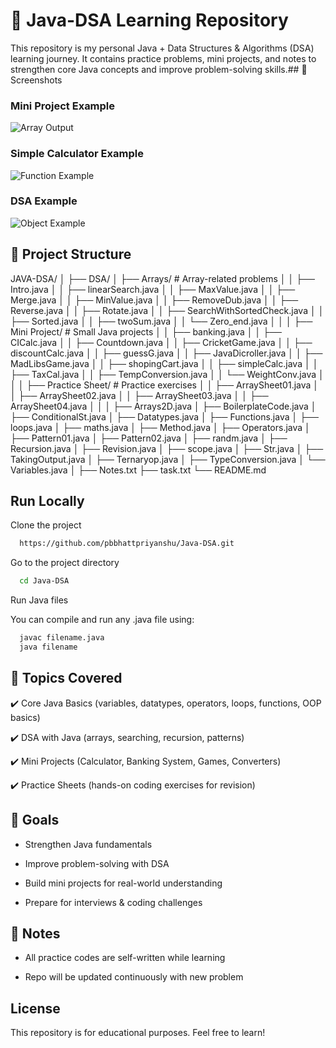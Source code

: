 # 📘 Java-DSA Learning Repository

This repository is my personal Java + Data Structures & Algorithms (DSA) learning journey. It contains practice problems, mini projects, and notes to strengthen core Java concepts and improve problem-solving skills.## 📸 Screenshots

### Mini Project Example
![Array Output](./assets/01.png)

### Simple Calculator Example
![Function Example](./assets/2.png)

### DSA Example
![Object Example](./assets/3.png)

## 📂 Project Structure

JAVA-DSA/
│
├── DSA/
│   ├── Arrays/                  # Array-related problems
│   │   ├── Intro.java
│   │   ├── linearSearch.java
│   │   ├── MaxValue.java
│   │   ├── Merge.java
│   │   ├── MinValue.java
│   │   ├── RemoveDub.java
│   │   ├── Reverse.java
│   │   ├── Rotate.java
│   │   ├── SearchWithSortedCheck.java
│   │   ├── Sorted.java
│   │   ├── twoSum.java
│   │   └── Zero_end.java
│   │
│   ├── Mini Project/            # Small Java projects
│   │   ├── banking.java
│   │   ├── CICalc.java
│   │   ├── Countdown.java
│   │   ├── CricketGame.java
│   │   ├── discountCalc.java
│   │   ├── guessG.java
│   │   ├── JavaDicroller.java
│   │   ├── MadLibsGame.java
│   │   ├── shopingCart.java
│   │   ├── simpleCalc.java
│   │   ├── TaxCal.java
│   │   ├── TempConversion.java
│   │   └── WeightConv.java
│   │
│   ├── Practice Sheet/          # Practice exercises
│   │   ├── ArraySheet01.java
│   │   ├── ArraySheet02.java
│   │   ├── ArraySheet03.java
│   │   ├── ArraySheet04.java
│   │
│   ├── Arrays2D.java
│   ├── BoilerplateCode.java
│   ├── ConditionalSt.java
│   ├── Datatypes.java
│   ├── Functions.java
│   ├── loops.java
│   ├── maths.java
│   ├── Method.java
│   ├── Operators.java
│   ├── Pattern01.java
│   ├── Pattern02.java
│   ├── randm.java
│   ├── Recursion.java
│   ├── Revision.java
│   ├── scope.java
│   ├── Str.java
│   ├── TakingOutput.java
│   ├── Ternaryop.java
│   ├── TypeConversion.java
│   └── Variables.java
│
├── Notes.txt
├── task.txt
└── README.md


## Run Locally

Clone the project

```bash
  https://github.com/pbbhattpriyanshu/Java-DSA.git
```

Go to the project directory

```bash
  cd Java-DSA
```

Run Java files

You can compile and run any .java file using:

```bash
  javac filename.java
  java filename
```


## 📌 Topics Covered

✔️ Core Java Basics (variables, datatypes, operators, loops, functions, OOP basics)

✔️ DSA with Java (arrays, searching, recursion, patterns)

✔️ Mini Projects (Calculator, Banking System, Games, Converters)

✔️ Practice Sheets (hands-on coding exercises for revision)

## 🎯 Goals

- Strengthen Java fundamentals

- Improve problem-solving with DSA

- Build mini projects for real-world understanding

- Prepare for interviews & coding challenges

## 📝 Notes


- All practice codes are self-written while learning

- Repo will be updated continuously with new problem
## License

This repository is for educational purposes. Feel free to learn!
